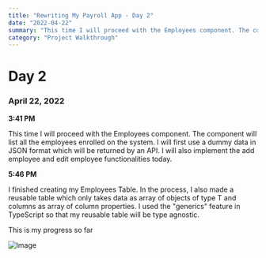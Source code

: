 ```yaml
---
title: "Rewriting My Payroll App - Day 2"
date: "2022-04-22"
summary: "This time I will proceed with the Employees component. The component will list all the employees enrolled on the system. I will first use a dummy data in JSON format which will be returned by an API. I will also implement the add employee and edit employee functionalities today."
category: "Project Walkthrough"
---
```


# Day 2

### April 22, 2022

**3:41 PM**

This time I will proceed with the Employees component. The component will list all the employees enrolled on the system. I will first use a dummy data in JSON format which will be returned by an API. I will also implement the add employee and edit employee functionalities today.

**5:46 PM**

I finished creating my Employees Table. In the process, I also made a reusable table which only takes data as array of objects of type T and columns as array of column properties. I used the "generics" feature in TypeScript so that my reusable table will be type agnostic. 

This is my progress so far

![Image](/blogs/image2.png)
